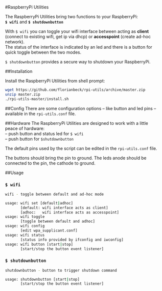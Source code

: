 #RaspberryPi Utilities

The RaspberryPi Utilities bring two functions to your RaspberryPi:  
**`$ wifi`** and **`$ shutdownbutton`**

With `$ wifi` you can toggle your wifi interface between acting as **client** (connect to existing wifi, get ip via dhcp) or **accesspoint** (create ad-hoc network).  
The status of the interface is indicated by an led and there is a button for quick toggle between the two modes.

`$ shutdownbutton` provides a secure way to shutdown your RaspberryPi.

##Installation

Install the RaspberryPi Utilities from shell prompt:

```sh
wget https://github.com/florianbeck/rpi-utils/archive/master.zip
unzip master.zip
./rpi-utils-master/install.sh
```

##Config
There are some configuration options – like button and led pins – available in the `rpi-utils.conf` file.

##Hardware
The RaspberryPi Utilities are designed to work with a little peace of hardware:  
– push button and status led for `$ wifi`  
– push button for `$shutdownbutton`  

The default pins used by the script can be edited in the `rpi-utils.conf` file.

The buttons should bring the pin to ground. The leds anode should be connected to the pin, the cathode to ground.

##Usage

### `$ wifi`

```sh
wifi - toggle between default and ad-hoc mode

usage: wifi set [default|adhoc]
       [default: wifi interface acts as client]
       [adhoc:   wifi interface acts as accesspoint]
usage: wifi toggle
       [toggle between default and adhoc]
usage: wifi config
       [edit wpa_supplicant.conf]
usage: wifi status
       [status info provided by ifconfig and iwconfig]
usage: wifi button [start|stop]
       [start/stop the button event listener]
```

### `$ shutdownbutton`

```sh
shutdownbutton - button to trigger shutdown command

usage: shutdownbutton [start|stop]
       [start/stop the button event listener]
```